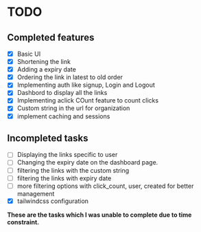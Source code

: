 # TODO
## Completed features
- [X] Basic UI
- [X] Shortening the link
- [X] Adding a expiry date
- [X] Ordering the link in latest to old order
- [X] Implementing auth like signup, Login and Logout
- [X] Dashbord to display all the links
- [X] Implementing aclick COunt feature to count clicks
- [X] Custom string in the url for organization
- [X] implement caching and sessions
## Incompleted tasks
- [ ] Displaying the links specific to user 
- [ ] Changing the expiry date on the dashboard page.
- [ ] filtering the links with the custom string
- [ ] filtering the links with expiry date
- [ ] more filtering options with click_count, user, created for better management
- [X] tailwindcss configuration

**These are the tasks which I was unable to complete due to time constraint.**